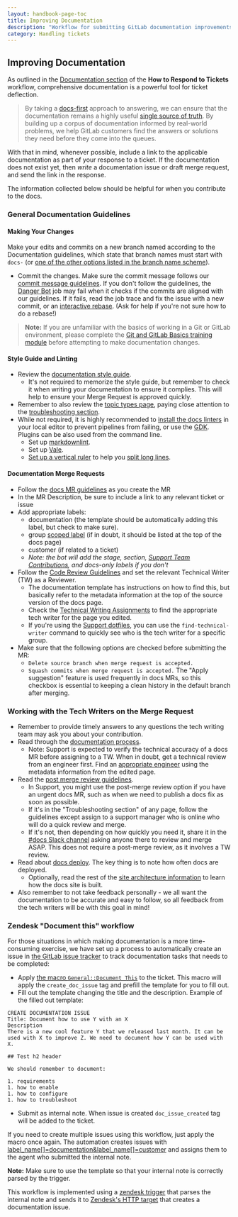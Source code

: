 ```yaml
---
layout: handbook-page-toc
title: Improving Documentation
description: "Workflow for submitting GitLab documentation improvements from the Support team"
category: Handling tickets
---
```


## Improving Documentation

As outlined in the [Documentation section](/handbook/support/workflows/how-to-respond-to-tickets.html#documentation) of the **How to Respond to Tickets** workflow, comprehensive documentation is a powerful tool for ticket deflection.

> By taking a [docs-first](https://docs.gitlab.com/ee/development/documentation/styleguide/#docs-first-methodology) approach to answering, we can ensure that the documentation remains a highly useful [single source of truth](https://docs.gitlab.com/ee/development/documentation/styleguide/#documentation-is-the-single-source-of-truth-ssot). By building up a corpus of documentation informed by real-world problems, we help GitLab customers find the answers or solutions they need before they come into the queues.

With that in mind, whenever possible, include a link to the applicable documentation as part of your response to a ticket. If the documentation does not exist yet, then _write_ a documentation issue or draft merge request, and send the link  in the response.

The information collected below should be helpful for when you contribute to the docs.

### General Documentation Guidelines

#### Making Your Changes

Make your edits and commits on a new branch named according to the Documentation
guidelines, which state that branch names must start with `docs-` (or
[one of the other options listed in the branch name scheme](https://docs.gitlab.com/ee/development/documentation/#branch-naming)).
- Commit the changes. Make sure the commit message follows our [commit message guidelines](https://docs.gitlab.com/ee/development/contributing/merge_request_workflow.html#commit-messages-guidelines).
    If you don't follow the guidelines, the [Danger Bot](https://docs.gitlab.com/ee/development/dangerbot.html) job may fail when it checks if the commits are aligned with our guidelines. If it fails, read the job trace and fix the issue with a new commit, or an [interactive rebase](https://git-scm.com/book/en/v2/Git-Tools-Rewriting-History). (Ask for help if you're not sure how to do a rebase!)
> **Note:** If you are unfamiliar with the basics of working in a Git or GitLab
environment, please complete the
[Git and GitLab Basics training module](https://gitlab.com/gitlab-com/support/support-training/-/blob/master/.gitlab/issue_templates/Git%20and%20GitLab%20Basics.md) before attempting to make documentation changes.

#### Style Guide and Linting

- Review the [documentation style guide](https://docs.gitlab.com/ee/development/documentation/styleguide/).
  - It's not required to memorize the style guide, but remember to check it when writing your documentation to ensure it complies. This will help to ensure your Merge Request is approved quickly.
- Remember to also review the [topic types page](https://docs.gitlab.com/ee/development/documentation/topic_types/), paying close attention to the [troubleshooting section](https://docs.gitlab.com/ee/development/documentation/topic_types/troubleshooting.html).
- While not required, it is highly recommended to [install the docs linters](https://docs.gitlab.com/ee/development/documentation/testing.html#local-linters) in your local editor to prevent pipelines from failing, or use the [GDK](https://gitlab.com/gitlab-org/gitlab-development-kit). Plugins can be also used from the command line.
  - Set up [markdownlint](https://docs.gitlab.com/ee/development/documentation/testing.html#markdownlint).
  - Set up [Vale](https://docs.gitlab.com/ee/development/documentation/testing.html#vale).
  - [Set up a vertical ruler](https://stackoverflow.com/questions/29968499/vertical-rulers-in-visual-studio-code) to help you [split long lines](https://docs.gitlab.com/ee/development/documentation/styleguide/index.html#text).

#### Documentation Merge Requests

- Follow the [docs MR guidelines](https://docs.gitlab.com/ee/development/documentation/#merge-requests-for-gitlab-documentation) as you create the MR
- In the MR Description, be sure to include a link to any relevant ticket or issue
- Add appropriate labels:
  - documentation (the template should be automatically adding this label, but check to make sure).
  - group [scoped label](https://docs.gitlab.com/ee/user/project/labels.html#scoped-labels) (if in doubt, it should be listed at the top of the docs page)
  - customer (if related to a ticket)
  - _Note: the bot will add the stage, section, [Support Team Contributions](https://about.gitlab.com/handbook/support/#support-fixes), and docs-only labels if you don't_
- Follow the [Code Review Guidelines](https://docs.gitlab.com/ee/development/code_review.html) and set the relevant Technical Writer (TW) as a Reviewer.
  - The documentation template has instructions on how to find this, but basically refer to the metadata information at the top of the source version of the docs page.
  - Check the [Technical Writing Assignments](https://about.gitlab.com/handbook/product/ux/technical-writing/#assignments) to find the appropriate tech writer for the page you edited.
  - If you're using the [Support dotfiles](https://gitlab.com/gitlab-com/support/toolbox/dotfiles), you can use the `find-technical-writer` command to quickly see who is the tech writer for a specific group.
- Make sure that the following options are checked before submitting the MR:
  - `Delete source branch when merge request is accepted.`
  - `Squash commits when merge request is accepted.` The "Apply suggestion" feature is used frequently in docs MRs, so this checkbox is essential to keeping a clean history in the default branch after merging.

### Working with the Tech Writers on the Merge Request

- Remember to provide timely answers to any questions the tech writing team may ask you about your contribution.
- Read through the [documentation process](https://docs.gitlab.com/ee/development/documentation/workflow.html).
  - Note: Support is expected to verify the technical accuracy of a docs MR before assigning to a TW. When in doubt, get a technical review from an engineer first. Find an [appropriate engineer](https://about.gitlab.com/handbook/product/categories/) using the metadata information from the edited page.
- Read the [post merge review guidelines](https://docs.gitlab.com/ee/development/documentation/workflow.html#post-merge-reviews).
  - In Support, you might use the post-merge review option if you have an urgent docs MR, such as when we need to publish a docs fix as soon as possible.
  - If it's in the "Troubleshooting section" of any page, follow the guidelines except assign to a support manager who is online who will do a quick review and merge.
  - If it's not, then depending on how quickly you need it, share it in the [#docs Slack channel](https://gitlab.slack.com/archives/C16HYA2P5) asking anyone there to review and merge ASAP. This does not require a post-merge review, as it involves a TW review.
- Read about [docs deploy](https://docs.gitlab.com/ee/development/documentation/site_architecture/index.html#deploy-the-docs-site). The key thing is to note how often docs are deployed.
  - Optionally, read the rest of the [site architecture information](https://docs.gitlab.com/ee/development/documentation/site_architecture/index.html) to learn how the docs site is built.
- Also remember to not take feedback personally - we all want the documentation to be accurate and easy to follow, so all feedback from the tech writers will be with this goal in mind!

### Zendesk "Document this" workflow

For those situations in which making documentation is a more time-consuming exercise, we have set up a process to automatically create an issue in [the GitLab issue tracker](https://gitlab.com/gitlab-org/gitlab/-/issues) to track documentation tasks that needs to be completed:

- Apply [the macro `General::Document This`](https://gitlab.com/gitlab-com/support/support-ops/zendesk-global/macros/-/blob/master/macros/active/General/Document%20This.yaml) to the ticket. This macro will apply the `create_doc_issue` tag and prefill the template for you to fill out.
- Fill out the template changing the title and the description. Example of the filled out template:

```
CREATE DOCUMENTATION ISSUE
Title: Document how to use Y with an X
Description
There is a new cool feature Y that we released last month. It can be used with X to improve Z. We need to document how Y can be used with X.

## Test h2 header

We should remember to document:

1. requirements
1. how to enable
1. how to configure
1. how to troubleshoot
```

- Submit as internal note. When issue is created `doc_issue_created` tag will be added to the ticket.

If you need to create multiple issues using this workflow, just apply the macro once again.
The automation creates issues with [label_name\[\]=documentation&label_name\[\]=customer](https://gitlab.com/gitlab-org/gitlab/-/issues?scope=all&state=opened&label_name[]=documentation&label_name[]=customer) and assigns them to the agent who submitted the internal note.

**Note:** Make sure to use the template so that your internal note is correctly parsed by the trigger.

This workflow is implemented using a [zendesk trigger](https://gitlab.com/gitlab-com/support/support-ops/zendesk-global/triggers/-/blob/master/triggers/active/Lifespan%20Stage/Create%20documentation%20issue.yaml) that parses the internal note and sends it to [Zendesk's HTTP target](https://support.zendesk.com/hc/en-us/articles/204890268) that creates a documentation issue.
